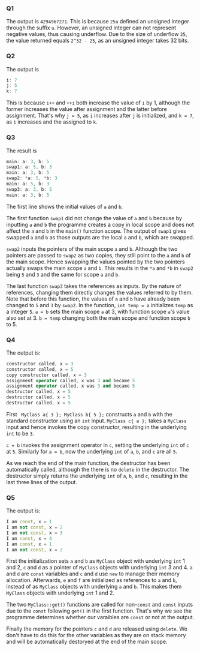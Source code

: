 ### Q1

The output is `4294967271`. This is because `25u` defined an unsigned integer through the suffix `u`. However, an unsigned integer can not represent negative values, thus causing underflow. Due to the size of underflow `25`, the value returned equals `2^32 - 25`, as an unsigned integer takes 32 bits.

### Q2

The output is

```c++
i: 7
j: 5
k: 7
```

This is because `i++` and `++i` both increase the value of `i` by 1, although the former increases the value after assignment and the latter before assignment. That's why `j = 5`, as `i` increases after `j` is initialized, and `k = 7`, as `i` increases and the assigned to `k`.

### Q3
The result is
```c++
main: a: 3, b: 5
swap1: a: 5, b: 3
main: a: 3, b: 5
swap2: *a: 5, *b: 3
main: a: 5, b: 3
swap3: a: 3, b: 5
main: a: 3, b: 5
```

The first line shows the initial values of `a` and `b`.

The first function `swap1` did not change the value of `a` and `b` because by inputting `a` and `b` the programme creates a copy in local scope and does not affect the `a` and `b` in the `main()` function scope. The output of `swap1` gives swapped `a` and `b` as those outputs are the local `a` and `b`, which are swapped.

`swap2` inputs the pointers of the main scope `a` and `b`. Although the two pointers are passed to `swap2` as two copies, they still point to the `a` and `b` of the main scope. Hence swapping the values pointed by the two pointers actually swaps the main scope `a` and `b`. This results in the `*a` and `*b` in `swap2` being `5` and `3` and the same for scope `a` and `b`.

The last function `swap3` takes the references as inputs. By the nature of references, changing them directly changes the values referred to by them. Note that before this function, the values of `a` and `b` have already been changed to `5` and `3` by `swap2`. In the function, `int temp = a` initializes `temp` as a integer `5`. `a = b` sets the main scope `a` at 3, with function scope `a`'s value also set at 3. `b = temp` changing both the main scope and function scope `b` to 5.



### Q4

The output is:

```c++
constructor called, x = 3
constructor called, x = 5
copy constructor called, x = 3
assignment operator called, x was 3 and became 5
assignment operator called, x was 3 and became 5
destructor called, x = 5
destructor called, x = 5
destructor called, x = 5
```



First ` MyClass a{ 3 }; MyClass b{ 5 };` constructs `a` and `b` with the standard constructor using an `int` input. `MyClass c{ a };` takes a `MyClass` input and hence invokes the copy constructor, resulting in the underlying `int` to be `3`. 

`c = b` invokes the assignment operator in `c`, setting the underlying `int` of `c` at `5`. Similarly for `a = b`, now the underlying `int` of `a`, `b`, and `c` are all `5`.

As we reach the end of the main function, the destructor has been automatically called, although the there is no `delete` in the destructor. The destructor simply returns the underlying `int` of `a`, `b`, and `c`, resulting in the last three lines of the output.



### Q5

The output is:

```c++
I am const, x = 1
I am not const, x = 2
I am not const, x = 3
I am const, x = 4
I am const, x = 1
I am not const, x = 2
```

First the initialization sets `a` and `b` as `MyClass` object with underlying `int` 1 and 2, `c` and `d` as a pointer of `MyClass` objects with underlying `int` 3 and 4. `a` and `d` are `const` variables and `c` and `d` use `new` to manage their memory allocation. Afterwards, `e` and `f` are initialized as references to `a` and `b`, instead of as `MyClass` objects with underlying `a` and `b`. This makes them `MyClass` objects with underlying `int` 1 and 2.

The two `MyClass::get()` functions are called for non-`const` and `const` inputs due to the `const` following `get()` in the first function. That's why we see the programme determines whether our varaibles are `const` or not at the output.

Finally the memory for the pointers `c` and `d` are released using `delete`. We don't have to do this for the other variables as they are on stack memory and will be automatically destoryed at the end of the main scope.